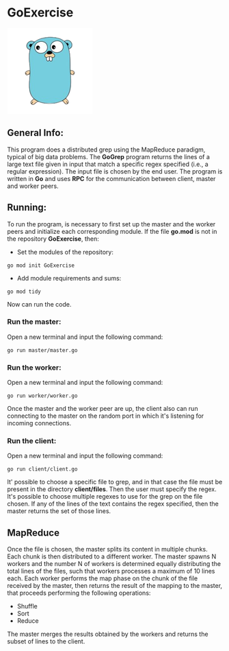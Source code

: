 # GoExercise
![alt text](golang_icon_no_bg.png)

## General Info:
This program does a distributed grep using the MapReduce paradigm, 
typical of big data problems. The **GoGrep** program returns the lines of a large text file 
given in input that match a specific regex specified (i.e., a regular expression). The 
input file is chosen by the end user.
The program is written in **Go** and uses **RPC** for the communication between client, master and
worker peers.

## Running:
To run the program, is necessary to first set up the master and the worker peers and initialize
each corresponding module.
If the file **go.mod** is not in the repository **GoExercise**, then:
* Set the modules of the repository:
````
go mod init GoExercise
````
* Add module requirements and sums:
````
go mod tidy
````
Now can run the code.

### Run the master:
Open a new terminal and input the following command:
````
go run master/master.go
````

### Run the worker:
Open a new terminal and input the following command:
````
go run worker/worker.go
````
Once the master and the worker peer are up, the client also can run connecting to the master
on the random port in which it's listening for incoming connections.

### Run the client:
Open a new terminal and input the following command:
````
go run client/client.go
````

It' possible to choose a specific file to grep, and in that case the file must be present
in the directory **client/files**. Then the user must specify the regex. 
It's possible to choose multiple regexes to use for the grep on the file chosen. If any of the 
lines of the text contains the regex specified, then the master returns the set of those lines.

## MapReduce
Once the file is chosen, the master splits its content in multiple chunks. Each chunk is then
distributed to a different worker. The master spawns N workers and the number N of workers is
determined equally distributing the total lines of the files, such that workers processes
a maximum of 10 lines each.
Each worker performs the map phase on the chunk of the file received by the master, then
returns the result of the mapping to the master, that proceeds performing the following operations:
* Shuffle
* Sort
* Reduce

The master merges the results obtained by the workers and returns the subset of lines to the client.
